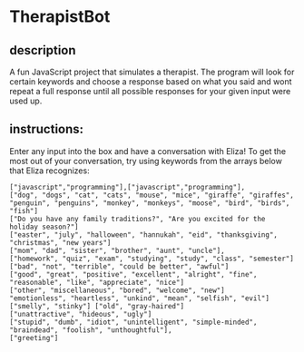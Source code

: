 # TherapistBot
## description
A fun JavaScript project that simulates a therapist. The program will look for certain keywords and choose a response based on what you said and wont repeat a full response until all possible responses for your given input were used up.
## instructions: 
Enter any input into the box and have a conversation with Eliza! 
To get the most out of your conversation, try using keywords from the arrays below that Eliza recognizes: 
```
["javascript","programming"],["javascript","programming"],
["dog", "dogs", "cat", "cats", "mouse", "mice", "giraffe", "giraffes", "penguin", "penguins", "monkey", "monkeys", "moose", "bird", "birds", "fish"]
["Do you have any family traditions?", "Are you excited for the holiday season?"]
["easter", "july", "halloween", "hannukah", "eid", "thanksgiving", "christmas", "new years"]
["mom", "dad", "sister", "brother", "aunt", "uncle"],
["homework", "quiz", "exam", "studying", "study", "class", "semester"]
["bad", "not", "terrible", "could be better", "awful"]
["good", "great", "positive", "excellent", "alright", "fine", "reasonable", "like", "appreciate", "nice"]
["other", "miscellaneous", "bored", "welcome", "new"]
"emotionless", "heartless", "unkind", "mean", "selfish", "evil"]
["smelly", "stinky"] ["old", "gray-haired"]
["unattractive", "hideous", "ugly"]
["stupid", "dumb", "idiot", "unintelligent", "simple-minded", "braindead", "foolish", "unthoughtful"],
["greeting"]
```
